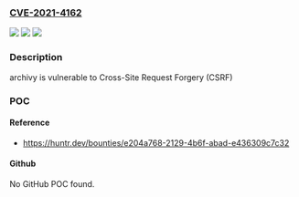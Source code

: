 ### [CVE-2021-4162](https://cve.mitre.org/cgi-bin/cvename.cgi?name=CVE-2021-4162)
![](https://img.shields.io/static/v1?label=Product&message=archivy%2Farchivy&color=blue)
![](https://img.shields.io/static/v1?label=Version&message=%3C%20New%20release%20not%20yet%20created.%20&color=brighgreen)
![](https://img.shields.io/static/v1?label=Vulnerability&message=CWE-352%20Cross-Site%20Request%20Forgery%20(CSRF)&color=brighgreen)

### Description

archivy is vulnerable to Cross-Site Request Forgery (CSRF)

### POC

#### Reference
- https://huntr.dev/bounties/e204a768-2129-4b6f-abad-e436309c7c32

#### Github
No GitHub POC found.

